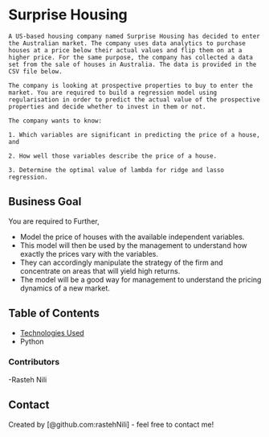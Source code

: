 # Surprise Housing
```
A US-based housing company named Surprise Housing has decided to enter the Australian market. The company uses data analytics to purchase houses at a price below their actual values and flip them on at a higher price. For the same purpose, the company has collected a data set from the sale of houses in Australia. The data is provided in the CSV file below.

The company is looking at prospective properties to buy to enter the market. You are required to build a regression model using regularisation in order to predict the actual value of the prospective properties and decide whether to invest in them or not.

The company wants to know:

1. Which variables are significant in predicting the price of a house, and

2. How well those variables describe the price of a house.

3. Determine the optimal value of lambda for ridge and lasso regression.
```

## Business Goal

You are required to    Further, 
- Model the price of houses with the available independent variables.
- This model will then be used by the management to understand how exactly the prices vary with the variables.
- They can accordingly manipulate the strategy of the firm and concentrate on areas that will yield high returns.
- The model will be a good way for management to understand the pricing dynamics of a new market.

## Table of Contents
* [Technologies Used](#technologies-used)
* Python

### Contributors
-Rasteh Nili

## Contact
Created by [@github.com:rastehNili] - feel free to contact me!
